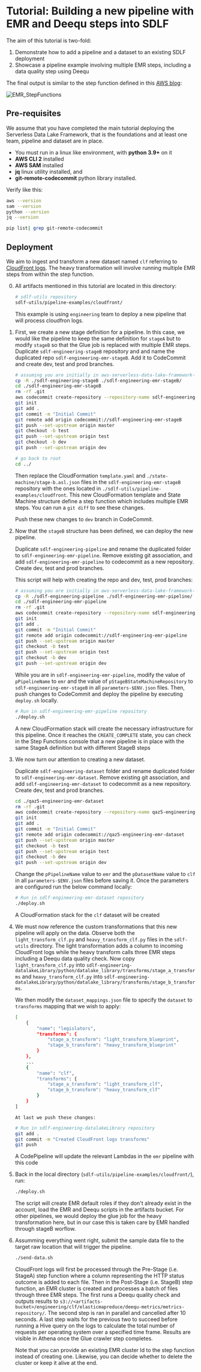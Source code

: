 # Tutorial: Building a new pipeline with EMR and Deequ steps into SDLF

The aim of this tutorial is two-fold:

1. Demonstrate how to add a pipeline and a dataset to an existing SDLF deployment
2. Showcase a pipeline example involving multiple EMR steps, including a data quality step using Deequ

The final output is similar to the step function defined in this [AWS blog](https://aws.amazon.com/blogs/aws/new-using-step-functions-to-orchestrate-amazon-emr-workloads/):

![EMR_StepFunctions](docs/_static/emr_stepfunction.png)

## Pre-requisites

We assume that you have completed the main tutorial deploying the Serverless Data Lake Framework, that is the foundations and at least one team, pipeline and dataset are in place.

- You must run in a linux like environment, with **python 3.9+** on it
- **AWS CLI 2** installed
- **AWS SAM** installed
- **jq** linux utility installed, and
- **git-remote-codecommit** python library installed.

Verify like this:

```bash
aws --version
sam --version
python --version
jq --version

pip list| grep git-remote-codecommit

```

## Deployment

We aim to ingest and transform a new dataset named `clf` referring to [CloudFront logs](https://github.com/aws-samples/amazon-cloudfront-log-analysis/tree/master/lab1-serveless-cloudfront-log-analysis). The heavy transformation will involve running multiple EMR steps from within the step function.

0.  All artifacts mentioned in this tutorial are located in this directory:

    ```bash
    # sdlf-utils repository
    sdlf-utils/pipeline-examples/cloudfront/

    ```

    This example is using `engineering` team to deploy a new pipeline that will process cloudfron logs.

1.  First, we create a new stage definition for a pipeline. In this case, we would like the pipeline to keep the same definition for `stageA` but to modify `stageB` so that the Glue job is replaced with multiple EMR steps.
    Duplicate `sdlf-engineering-stageB` repository and and name the duplicated repo `sdlf-engineering-emr-stageB`. Add it to CodeCommit and create dev, test and prod branches.

    ```bash
    # assuming you are initially in aws-serverless-data-lake-framework-sdlf, root of the framework
    cp -R ./sdlf-engineering-stageB ./sdlf-engineering-emr-stageB/
    cd ./sdlf-engineering-emr-stageB
    rm -rf .git
    aws codecommit create-repository --repository-name sdlf-engineering-emr-stageB
    git init
    git add .
    git commit -m "Initial Commit"
    git remote add origin codecommit://sdlf-engineering-emr-stageB
    git push --set-upstream origin master
    git checkout -b test
    git push --set-upstream origin test
    git checkout -b dev
    git push --set-upstream origin dev

    # go back to root
    cd ../

    ```

    Then replace the CloudFormation `template.yaml` and `./state-machine/stage-b.asl.json` files in the `sdlf-engineering-emr-stageB` repository with the ones located in `./sdlf-utils/pipeline-examples/cloudfront`. This new CloudFormation template and State Machine structure define a step function which includes multiple EMR steps. You can run a `git diff` to see these changes.

    Push these new changes to `dev` branch in CodeCommit.

2.  Now that the `stageB` structure has been defined, we can deploy the new pipeline.

    Duplicate `sdlf-engineering-pipeline` and rename the duplicated folder to `sdlf-engineering-emr-pipeline`. Remove existing git association, and add
    `sdlf-engineering-emr-pipeline` to codecommit as a new repository. Create dev, test and prod branches.

    This script will help with creating the repo and dev, test, prod branches:

    ```bash
    # assuming you are initially in aws-serverless-data-lake-framework-sdlf, root of the framework
    cp -R ./sdlf-engineering-pipeline ./sdlf-engineering-emr-pipeline/
    cd ./sdlf-engineering-emr-pipeline
    rm -rf .git
    aws codecommit create-repository --repository-name sdlf-engineering-emr-pipeline
    git init
    git add .
    git commit -m "Initial Commit"
    git remote add origin codecommit://sdlf-engineering-emr-pipeline
    git push --set-upstream origin master
    git checkout -b test
    git push --set-upstream origin test
    git checkout -b dev
    git push --set-upstream origin dev


    ```

    While you are in `sdlf-engineering-emr-pipeline`, modify the value of `pPipelineName` to `emr` and the value of `pStageBStateMachineRepository` to `sdlf-engineering-emr-stageB` in all `parameters-$ENV.json` files. Then, push changes to CodeCommit and deploy the pipeline by executing `deploy.sh` locally.

    ```bash
    # Run in sdlf-engineering-emr-pipeline repository
    ./deploy.sh
    ```

    A new CloudFormation stack will create the necessary infrastructure for this pipeline. Once it reaches the `CREATE_COMPLETE` state, you can check in the Step Functions console that a new pipeline is in place with the same StageA definition but with different StageB steps

3.  We now turn our attention to creating a new dataset.

    Duplicate `sdlf-engineering-dataset` folder and rename duplicated folder to `sdlf-engineering-emr-dataset`. Remove existing git association, and add
    `sdlf-engineering-emr-dataset` to codecommit as a new repository. Create dev, test and prod branches.

    ```bash
    cd ./qaz5-engineering-emr-dataset
    rm -rf .git
    aws codecommit create-repository --repository-name qaz5-engineering-emr-dataset
    git init
    git add .
    git commit -m "Initial Commit"
    git remote add origin codecommit://qaz5-engineering-emr-dataset
    git push --set-upstream origin master
    git checkout -b test
    git push --set-upstream origin test
    git checkout -b dev
    git push --set-upstream origin dev

    ```

    Change the `pPipelineName` value to `emr` and the `pDatasetName` value to `clf` in all `parameters-$ENV.json` files before saving it. Once the parameters are configured run the below command locally:

    ```bash
    # Run in sdlf-engineering-emr-dataset repository
    ./deploy.sh
    ```

    A CloudFormation stack for the `clf` dataset will be created

4.  We must now reference the custom transformations that this new pipeline will apply on the data. Observe both the `light_transform_clf.py` and `heavy_transform_clf.py` files in the `sdlf-utils` directory. The light transformation adds a column to incoming CloudFront logs while the heavy transform calls three EMR steps including a Deequ data quality check. Now copy `light_transform_clf.py` into `sdlf-engineering-datalakeLibrary/python/datalake_library/transforms/stage_a_transforms` and
    `heavy_transform_clf.py` into `sdlf-engineering-datalakeLibrary/python/datalake_library/transforms/stage_b_transforms`.

    We then modify the `dataset_mappings.json` file to specify the `dataset` to `transforms` mapping that we wish to apply:

    ```bash
    [
        {
            "name": "legislators",
            "transforms": {
                "stage_a_transform": "light_transform_blueprint",
                "stage_b_transform": "heavy_transform_blueprint"
            }
        },
        ...
        {
            "name": "clf",
            "transforms": {
                "stage_a_transform": "light_transform_clf",
                "stage_b_transform": "heavy_transform_clf"
            }
        }
    ]
    ```

        At last we push these changes:

    ```bash
    # Run in sdlf-engineering-datalakeLibrary repository
    git add .
    git commit -m "Created CloudFront logs transforms"
    git push
    ```

    A CodePipeline will update the relevant Lambdas in the `emr` pipeline with this code

5.  Back in the local directory (`sdlf-utils/pipeline-examples/cloudfront/`), run:

    ```bash
    ./deploy.sh
    ```

    The script will create EMR default roles if they don't already exist in the account, load the EMR and Deequ scripts in the artifacts bucket. For other pipelines, we would deploy the glue job for the heavy transformation here, but in our case this is taken care by EMR handled through stageB worflow.

6.  Assumming everything went right, submit the sample data file to the target raw location that will trigger the pipeline.

    ```bash
    ./send-data.sh
    ```

    CloudFront logs will first be processed through the Pre-Stage (i.e. StageA) step function where a column representing the HTTP status outcome is added to each file. Then in the Post-Stage (i.e. StageB) step function, an EMR cluster is created and processes a batch of files through three EMR steps. The first runs a Deequ quality check and outputs results to `s3://<artifacts-bucket>/engineering/clf/elasticmapreduce/deequ-metrics/metrics-repository/`. The second step is ran in parallel and cancelled after 10 seconds. A last step waits for the previous two to succeed before running a Hive query on the logs to calculate the total number of requests per operating system over a specified time frame. Results are visible in Athena once the Glue crawler step completes.

    Note that you can provide an existing EMR cluster Id to the step function instead of creating one. Likewise, you can decide whether to delete the cluster or keep it alive at the end.
